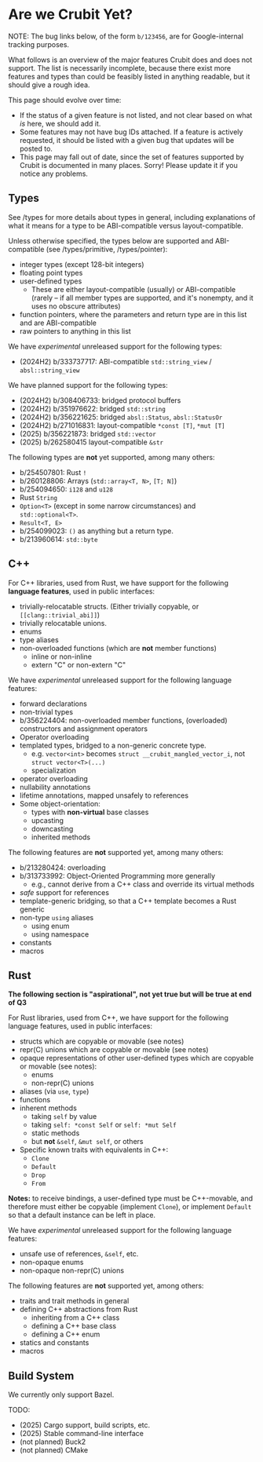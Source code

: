# Are we Crubit Yet?

NOTE: The bug links below, of the form `b/123456`, are for Google-internal
tracking purposes.

What follows is an overview of the major features Crubit does and
does not support. The list is necessarily incomplete, because there exist more
features and types than could be feasibly listed in anything readable, but
it should give a rough idea.

This page should evolve over time:

*   If the status of a given feature is not listed, and not clear based on what
    *is* here, we should add it.
*   Some features may not have bug IDs attached. If a feature is actively
    requested, it should be listed with a given bug that updates will be posted
    to.
*   This page may fall out of date, since the set of features supported by
    Crubit is documented in many places. Sorry! Please update it if you notice
    any problems.

## Types

See <internal link>/types for more details about types in general, including
explanations of what it means for a type to be ABI-compatible versus
layout-compatible.

Unless otherwise specified, the types below are supported and ABI-compatible
(see <internal link>/types/primitive, <internal link>/types/pointer):

*   integer types (except 128-bit integers)
*   floating point types
*   user-defined types
    *   These are either layout-compatible (usually) or ABI-compatible (rarely –
        if all member types are supported, and it's nonempty, and it uses no
        obscure attributes)
*   function pointers, where the parameters and return type are in this list and
    are ABI-compatible
*   raw pointers to anything in this list

We have *experimental* unreleased support for the following types:

*   (2024H2) b/333737717: ABI-compatible `std::string_view` /
    `absl::string_view`

We have planned support for the following types:

*   (2024H2) b/308406733: bridged protocol buffers
*   (2024H2) b/351976622: bridged `std::string`
*   (2024H2) b/356221625: bridged `absl::Status`, `absl::StatusOr`
*   (2024H2) b/271016831: layout-compatible `*const [T]`, `*mut [T]`
*   (2025) b/356221873: bridged `std::vector`
*   (2025) b/262580415 layout-compatible `&str`

The following types are **not** yet supported, among many others:

*   b/254507801: Rust `!`
*   b/260128806: Arrays (`std::array<T, N>`, `[T; N]`)
*   b/254094650: `i128` and `u128`
*   Rust `String`
*   `Option<T>` (except in some narrow circumstances) and `std::optional<T>`.
*   `Result<T, E>`
*   b/254099023: `()` as anything but a return type.
*   b/213960614: `std::byte`

## C++

For C++ libraries, used from Rust, we have support for the following **language
features**, used in public interfaces:

*   trivially-relocatable structs. (Either trivially copyable, or
    `[[clang::trivial_abi]]`)
*   trivially relocatable unions.
*   enums
*   type aliases
*   non-overloaded functions (which are **not** member functions)
    *   inline or non-inline
    *   extern "C" or non-extern "C"

We have *experimental* unreleased support for the following language features:

*   forward declarations
*   non-trivial types
*   b/356224404: non-overloaded member functions, (overloaded) constructors and
    assignment operators
*   Operator overloading
*   templated types, bridged to a non-generic concrete type.
    *   e.g. `vector<int>` becomes `struct __crubit_mangled_vector_i`, not
        `struct vector<T>(...)`
    *   specialization
*   operator overloading
*   nullability annotations
*   lifetime annotations, mapped unsafely to references
*   Some object-orientation:
    *   types with **non-virtual** base classes
    *   upcasting
    *   downcasting
    *   inherited methods

The following features are **not** supported yet, among many others:

*   b/213280424: overloading
*   b/313733992: Object-Oriented Programming more generally
    *   e.g., cannot derive from a C++ class and override its virtual methods
*   *safe* support for references
*   template-generic bridging, so that a C++ template becomes a Rust generic
*   non-type `using` aliases
    *   using enum
    *   using namespace
*   constants
*   macros

## Rust

**The following section is "aspirational", not yet true but will be true at end
of Q3**

For Rust libraries, used from C++, we have support for the following language
features, used in public interfaces:

*   structs which are copyable or movable (see notes)
*   repr(C) unions which are copyable or movable (see notes)
*   opaque representations of other user-defined types which are copyable or
    movable (see notes):
    *   enums
    *   non-repr(C) unions
*   aliases (via `use`, `type`)
*   functions
*   inherent methods
    *   taking `self` by value
    *   taking `self: *const Self` or `self: *mut Self`
    *   static methods
    *   but **not** `&self`, `&mut self`, or others
*   Specific known traits with equivalents in C++:
    *   `Clone`
    *   `Default`
    *   `Drop`
    *   `From`

**Notes:** to receive bindings, a user-defined type must be C++-movable, and
therefore must either be copyable (implement `Clone`), or implement `Default` so
that a default instance can be left in place.

We have *experimental* unreleased support for the following language features:

*   unsafe use of references, `&self`, etc.
*   non-opaque enums
*   non-opaque non-repr(C) unions

The following features are **not** supported yet, among others:

*   traits and trait methods in general
*   defining C++ abstractions from Rust
    *   inheriting from a C++ class
    *   defining a C++ base class
    *   defining a C++ enum
*   statics and constants
*   macros

## Build System

We currently only support Bazel.

TODO:

*   (2025) Cargo support, build scripts, etc.
*   (2025) Stable command-line interface
*   (not planned) Buck2
*   (not planned) CMake
